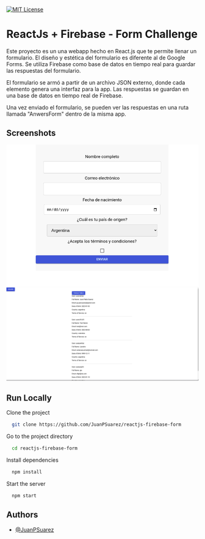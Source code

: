 

[![MIT License](https://img.shields.io/badge/License-MIT-green.svg)](https://choosealicense.com/licenses/mit/)


# ReactJs + Firebase - Form Challenge

Este proyecto es un una webapp hecho en React.js que te permite llenar un formulario. El diseño y estética del formulario es diferente al de Google Forms. Se utiliza Firebase como base de datos en tiempo real para guardar las respuestas del formulario.

El formulario se armó a partir de un archivo JSON externo, donde cada elemento genera una interfaz para la app. Las respuestas se guardan en una base de datos en tiempo real de Firebase. 

Una vez enviado el formulario, se pueden ver las respuestas en una ruta llamada "AnwersForm" dentro de la misma app.
## Screenshots
<p align="center">
  <img src="screenshots/FormCapture.png"/>
  <img src="screenshots/AnswersCapture.png"/>
</p>




## Run Locally

Clone the project

```bash
  git clone https://github.com/JuanPSuarez/reactjs-firebase-form
```

Go to the project directory

```bash
  cd reactjs-firebase-form
```

Install dependencies

```bash
  npm install
```

Start the server

```bash
  npm start
```


## Authors

- [@JuanPSuarez](https://github.com/JuanPSuarez)

